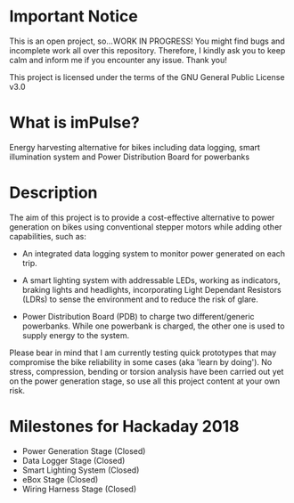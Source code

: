 # Important Notice
This is an open project, so...WORK IN PROGRESS! You might find bugs and incomplete work all over this repository. Therefore, I kindly ask you to keep calm and inform me if you encounter any issue. Thank you!

This project is licensed under the terms of the GNU General Public License v3.0

# What is imPulse?
Energy harvesting alternative for bikes including data logging, smart illumination system and Power Distribution Board for powerbanks

# Description

The aim of this project is to provide a cost-effective alternative to power generation on bikes using conventional stepper motors while adding other capabilities, such as: 

- An integrated data logging system to monitor power generated on each trip. 

- A smart lighting system with addressable LEDs, working as indicators, braking lights and headlights, incorporating Light Dependant Resistors (LDRs) to sense the environment and to reduce the risk of glare. 

- Power Distribution Board (PDB) to charge two different/generic powerbanks. While one powerbank is charged, the other one is used to supply energy to the system. 

Please bear in mind that I am currently testing quick prototypes that may compromise the bike reliability in some cases (aka 'learn by doing'). No stress, compression, bending or torsion analysis have been carried out yet on the power generation stage, so use all this project content at your own risk. 

# Milestones for Hackaday 2018

- Power Generation Stage (Closed)
- Data Logger Stage (Closed)
- Smart Lighting System (Closed)
- eBox Stage (Closed)
- Wiring Harness Stage (Closed)


